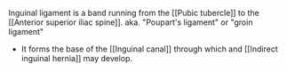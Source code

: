 
Inguinal ligament is a band running from the [[Pubic tubercle]] to the [[Anterior superior iliac spine]]. aka. "Poupart's ligament" or "groin ligament"

- It forms the base of the [[Inguinal canal]] through which and [[Indirect inguinal hernia]] may develop.